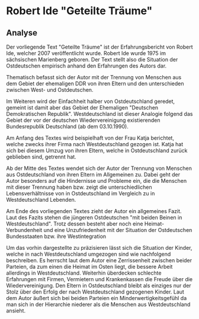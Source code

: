 Robert Ide "Geteilte Träume"
============================

Analyse
-------

Der vorliegende Text "Geteilte Träume" ist der Erfahrungsbericht von
Robert Ide, welcher 2007 veröffentlicht wurde. Robert Ide wurde 1975 im
sächsischen Marienberg geboren. Der Text stellt also die Situation der
Ostdeutschen empirisch anhand den Erfahrungen des Autors dar.

Thematisch befasst sich der Autor mit der Trennung von Menschen aus dem
Gebiet der ehemaligen DDR von ihren Eltern und den unterschieden
zwischen West- und Ostdeutschen.

Im Weiteren wird der Einfachheit halber von Ostdeutschland geredet,
gemeint ist damit aber das Gebiet der Ehemaligen "Deutschen
Demokratischen Republik". Westdeutschland ist dieser Analogie folgend
das Gebiet der vor der deutschen Wiedervereinigung existierenden
Bundesrepublik Deutschland (ab dem 03.10.1990).

Am Anfang des Textes wird beispielhaft von der Frau Katja berichtet,
welche zwecks ihrer Firma nach Westdeutschland gezogen ist. Katja hat
sich bei diesem Umzug von ihren Eltern, welche in Ostdeutschland zurück
geblieben sind, getrennt hat.

Ab der Mitte des Textes wendet sich der Autor der Trennung von Menschen
aus Ostdeutschland von ihren Eltern im Allgemeinen zu. Dabei geht der
Autor besonders auf die Hindernisse und Probleme ein, die die Menschen
mit dieser Trennung haben bzw. zeigt die unterschiedlichen
Lebensverhältnisse von in Ostdeutschland im Vergleich zu in
Westdeutschland Lebenden.

Am Ende des vorliegenden Textes zieht der Autor ein allgemeines Fazit.
Laut des Fazits stehen die jüngeren Ostdeutschen "mit beiden Beinen in
Westdeutschland". Trotz dessen besteht aber noch eine Heimat-Verbundenheit
und eine Unzufriedenheit mit der Situation der Ostdeutschen Bundesstaaten
bzw. ihre Westintegration

Um das vorhin dargestellte zu präzisieren lässt sich die Situation der
Kinder, welche in nach Westdeutschland umgezogen sind wie nachfolgend
beschreiben. Es herrscht laut dem Autor eine Zerrissenheit zwischen
beider Parteien, da zum einen die Heimat im Osten liegt, die bessere
Arbeit allerdings in Westdeutschland. Weiterhin überdecken schlechte
Erfahrungen mit Firmen, Vermietern und Krankenkassen die Freude über die
Wiedervereinigung. Den Eltern in Ostdeutschland bleibt als einziges nur
der Stolz über den Erfolg der nach Westdeutschland gezogenen Kinder.
Laut dem Autor äußert sich bei beiden Parteien ein
Minderwertigkeitsgefühl da man sich in der Hierarchie niederer als die
Menschen aus Westdeutschland ansieht.
